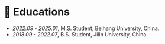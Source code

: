 
# 📖 Educations
- *2022.09 - 2025.01*, M.S. Student, Beihang University, China.
- *2018.09 - 2022.07*, B.S. Student, Jilin University, China.